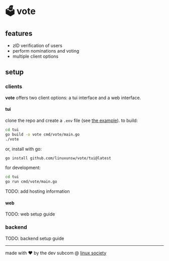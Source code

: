 # 🗳️ vote

## features

* zID verification of users
* perform nominations and voting
* multiple client options

## setup

### clients

**vote** offers two client options: a tui interface and a web interface.

#### tui

clone the repo and create a `.env` file (see [the example](https://github.com/linuxunsw/vote/blob/main/tui/.env.example)). to build:

```bash
cd tui
go build -o vote cmd/vote/main.go
./vote
```

or, install with go:

```bash
go install github.com/linuxunsw/vote/tui@latest
```

for development:

```bash
cd tui
go run cmd/vote/main.go
```

TODO: add hosting information

#### web

TODO: web setup guide

### backend

TODO: backend setup guide

---

made with ❤️ by the dev subcom @ [linux society](https://linuxunsw.org/)





